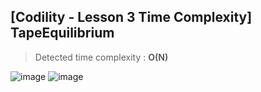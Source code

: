 ## [Codility - Lesson 3 Time Complexity] TapeEquilibrium

> Detected time complexity : **O(N)**

![image](https://user-images.githubusercontent.com/22045163/101920230-e7bc0600-3c0e-11eb-8d04-7d38cc34f1b7.png)
![image](https://user-images.githubusercontent.com/22045163/101920286-f6a2b880-3c0e-11eb-9354-efcd279939f8.png)
